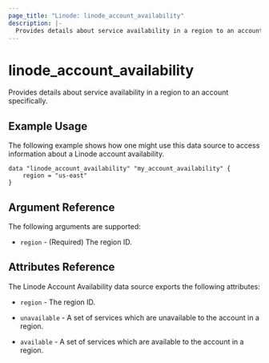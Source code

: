 ```yaml
---
page_title: "Linode: linode_account_availability"
description: |-
  Provides details about service availability in a region to an account specifically. 
---
```


# linode\_account\_availability

Provides details about service availability in a region to an account specifically.

## Example Usage

The following example shows how one might use this data source to access information about a Linode account availability.

```hcl
data "linode_account_availability" "my_account_availability" {
    region = "us-east"
}
```

## Argument Reference

The following arguments are supported:

* `region` - (Required) The region ID.

## Attributes Reference

The Linode Account Availability data source exports the following attributes:

* `region` - The region ID.

* `unavailable` - A set of services which are unavailable to the account in a region.

* `available` - A set of services which are available to the account in a region.
